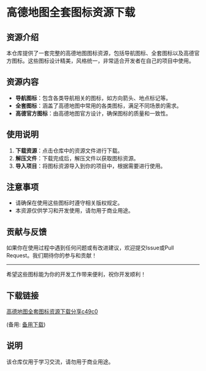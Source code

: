 # 高德地图全套图标资源下载

## 资源介绍

本仓库提供了一套完整的高德地图图标资源，包括导航图标、全套图标以及高德官方图标。这些图标设计精美，风格统一，非常适合开发者在自己的项目中使用。

## 资源内容

- **导航图标**：包含各类导航相关的图标，如方向箭头、地点标记等。
- **全套图标**：涵盖了高德地图中常用的各类图标，满足不同场景的需求。
- **高德官方图标**：由高德地图官方设计，确保图标的质量和一致性。

## 使用说明

1. **下载资源**：点击仓库中的资源文件进行下载。
2. **解压文件**：下载完成后，解压文件以获取图标资源。
3. **导入项目**：将图标资源导入到你的项目中，根据需要进行使用。

## 注意事项

- 请确保在使用这些图标时遵守相关版权规定。
- 本资源仅供学习和开发使用，请勿用于商业用途。

## 贡献与反馈

如果你在使用过程中遇到任何问题或有改进建议，欢迎提交Issue或Pull Request。我们期待你的参与和贡献！

---

希望这些图标能为你的开发工作带来便利，祝你开发顺利！

## 下载链接
[高德地图全套图标资源下载分享c49c0](https://pan.quark.cn/s/9b61292bb3db) 

(备用: [备用下载](https://pan.baidu.com/s/1PTuv7WodtxbwLOiDvHpAOg?pwd=1234))

## 说明

该仓库仅用于学习交流，请勿用于商业用途。
